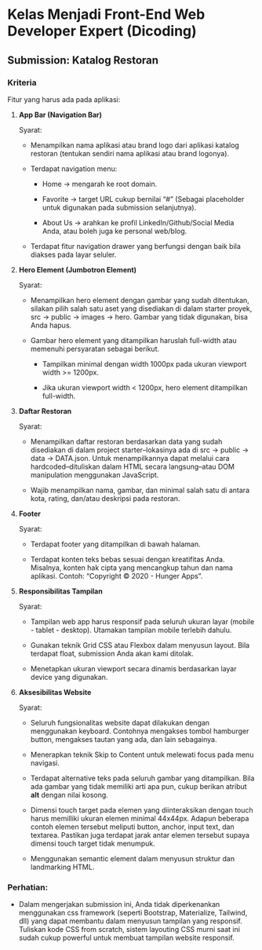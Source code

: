 # Kelas Menjadi Front-End Web Developer Expert (Dicoding)

## Submission: Katalog Restoran

### Kriteria

Fitur yang harus ada pada aplikasi:

1. **App Bar (Navigation Bar)**

    Syarat:
    - Menampilkan nama aplikasi atau brand logo dari aplikasi katalog restoran (tentukan sendiri nama aplikasi atau brand logonya).

    - Terdapat navigation menu:
      - Home → mengarah ke root domain.

      - Favorite → target URL cukup bernilai “#” (Sebagai placeholder untuk digunakan pada submission selanjutnya).

      - About Us → arahkan ke profil LinkedIn/Github/Social Media Anda, atau boleh juga ke personal web/blog.

    - Terdapat fitur navigation drawer yang berfungsi dengan baik bila diakses pada layar seluler.

2. **Hero Element (Jumbotron Element)**
  
   Syarat:
   - Menampilkan hero element dengan gambar yang sudah ditentukan, silakan pilih salah satu aset yang disediakan di dalam starter proyek, src → public → images → hero. Gambar yang tidak digunakan, bisa Anda hapus.

   - Gambar hero element yang ditampilkan haruslah full-width atau memenuhi persyaratan sebagai berikut. 
     - Tampilkan minimal dengan width 1000px pada ukuran viewport width >= 1200px.

     - Jika ukuran viewport width < 1200px, hero element ditampilkan full-width.

3. **Daftar Restoran**

   Syarat:
    - Menampilkan daftar restoran berdasarkan data yang sudah disediakan di dalam project starter–lokasinya ada di src → public → data → DATA.json. Untuk menampilkannya dapat melalui cara hardcoded–dituliskan dalam HTML secara langsung–atau DOM manipulation menggunakan JavaScript.

    - Wajib menampilkan nama, gambar, dan minimal salah satu di antara kota, rating, dan/atau deskripsi pada restoran.

4. **Footer**

   Syarat:
    - Terdapat footer yang ditampilkan di bawah halaman.

    - Terdapat konten teks bebas sesuai dengan kreatifitas Anda. Misalnya, konten hak cipta yang mencangkup tahun dan nama aplikasi. Contoh: “Copyright © 2020 - Hunger Apps”.

5. **Responsibilitas Tampilan**

   Syarat:
    - Tampilan web app harus responsif pada seluruh ukuran layar (mobile - tablet - desktop). Utamakan tampilan mobile terlebih dahulu.

    - Gunakan teknik Grid CSS atau Flexbox dalam menyusun layout. Bila terdapat float, submission Anda akan kami ditolak.
    - Menetapkan ukuran viewport secara dinamis berdasarkan layar device yang digunakan.

6. **Aksesibilitas Website**

   Syarat:
    - Seluruh fungsionalitas website dapat dilakukan dengan menggunakan keyboard. Contohnya mengakses tombol hamburger button, mengakses tautan yang ada, dan lain sebagainya.
    
    - Menerapkan teknik Skip to Content untuk melewati focus pada menu navigasi.
    - Terdapat alternative teks pada seluruh gambar yang ditampilkan. Bila ada gambar yang tidak memiliki arti apa pun, cukup berikan atribut **alt** dengan nilai kosong. 
    - Dimensi touch target pada elemen yang diinteraksikan dengan touch harus memilliki ukuran elemen minimal 44x44px. Adapun beberapa contoh elemen tersebut meliputi button, anchor, input text, dan textarea.
    Pastikan juga terdapat jarak antar elemen tersebut supaya dimensi touch target tidak menumpuk.
    - Menggunakan semantic element dalam menyusun struktur dan landmarking HTML.

### Perhatian:
- Dalam mengerjakan submission ini, Anda tidak diperkenankan menggunakan css framework (seperti Bootstrap, Materialize, Tailwind, dll) yang dapat membantu dalam menyusun tampilan yang responsif. Tuliskan kode CSS from scratch, sistem layouting CSS murni saat ini sudah cukup powerful untuk membuat tampilan website responsif.